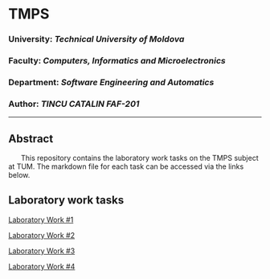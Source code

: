 # TMPS

### University: _Technical University of Moldova_
### Faculty: _Computers, Informatics and Microelectronics_
### Department: _Software Engineering and Automatics_
### Author: _TINCU CATALIN FAF-201_

----

## Abstract
&ensp;&ensp;&ensp; This repository contains the laboratory work tasks on the TMPS subject at TUM. The markdown file for each task can be accessed via the links below.

## Laboratory work tasks

[Laboratory Work #1](https://github.com/Catalin-Tin/TMPS/tree/main/TMPS-SOLID)

[Laboratory Work #2](https://github.com/Catalin-Tin/TMPS/blob/main/CreationalPattern/raport.md)

[Laboratory Work #3](https://github.com/Catalin-Tin/TMPS/blob/main/SructuralPattern/lab3.md)

[Laboratory Work #4](https://github.com/Catalin-Tin/TMPS/blob/main/TMPS%20LAB4%20FINAL/LAB4.md)
